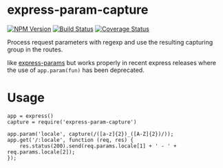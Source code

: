 # express-param-capture

[![NPM Version][npm-image]](https://npmjs.org/package/express-param-capture)
[![Build Status][travis-image]](https://travis-ci.org/keis/express-param-capture)
[![Coverage Status][coveralls-image]](https://coveralls.io/r/keis/express-param-capture?branch=master)

Process request parameters with regexp and use the resulting capturing group in
the routes.

like [express-params](https://www.npmjs.com/package/express-params) but works
properly in recent express releases where the use of `app.param(fun)` has been
deprecated.

# Usage

    app = express()
    capture = require('express-param-capture')

    app.param('locale', capture(/([a-z]{2})_([A-Z]{2})/));
    app.get('/:locale', function (req, res) {
        res.status(200).send(req.params.locale[1] + ' - ' + req.params.locale[2]);
    });


[npm-image]: https://img.shields.io/npm/v/express-param-capture.svg?style=flat
[travis-image]: https://img.shields.io/travis/keis/express-param-capture.svg?style=flat
[coveralls-image]: https://img.shields.io/coveralls/keis/express-param-capture.svg?style=flat
